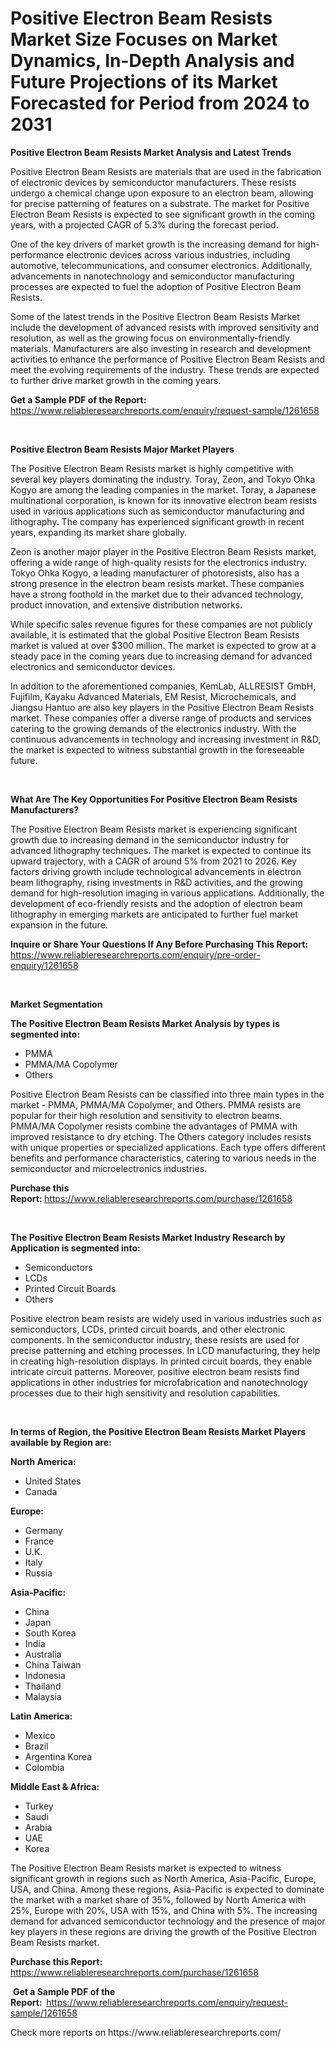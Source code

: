<p><h1>Positive Electron Beam Resists Market Size Focuses on Market Dynamics, In-Depth Analysis and Future Projections of its Market Forecasted for Period from 2024 to 2031</h1></p><p><strong>Positive Electron Beam Resists Market Analysis and Latest Trends</strong></p>
<p><p>Positive Electron Beam Resists are materials that are used in the fabrication of electronic devices by semiconductor manufacturers. These resists undergo a chemical change upon exposure to an electron beam, allowing for precise patterning of features on a substrate. The market for Positive Electron Beam Resists is expected to see significant growth in the coming years, with a projected CAGR of 5.3% during the forecast period.</p><p>One of the key drivers of market growth is the increasing demand for high-performance electronic devices across various industries, including automotive, telecommunications, and consumer electronics. Additionally, advancements in nanotechnology and semiconductor manufacturing processes are expected to fuel the adoption of Positive Electron Beam Resists.</p><p>Some of the latest trends in the Positive Electron Beam Resists Market include the development of advanced resists with improved sensitivity and resolution, as well as the growing focus on environmentally-friendly materials. Manufacturers are also investing in research and development activities to enhance the performance of Positive Electron Beam Resists and meet the evolving requirements of the industry. These trends are expected to further drive market growth in the coming years.</p></p>
<p><strong>Get a Sample PDF of the Report:&nbsp;</strong> <a href="https://www.reliableresearchreports.com/enquiry/request-sample/1261658">https://www.reliableresearchreports.com/enquiry/request-sample/1261658</a></p>
<p>&nbsp;</p>
<p><strong>Positive Electron Beam Resists Major Market Players</strong></p>
<p><p>The Positive Electron Beam Resists market is highly competitive with several key players dominating the industry. Toray, Zeon, and Tokyo Ohka Kogyo are among the leading companies in the market. Toray, a Japanese multinational corporation, is known for its innovative electron beam resists used in various applications such as semiconductor manufacturing and lithography. The company has experienced significant growth in recent years, expanding its market share globally.</p><p>Zeon is another major player in the Positive Electron Beam Resists market, offering a wide range of high-quality resists for the electronics industry. Tokyo Ohka Kogyo, a leading manufacturer of photoresists, also has a strong presence in the electron beam resists market. These companies have a strong foothold in the market due to their advanced technology, product innovation, and extensive distribution networks.</p><p>While specific sales revenue figures for these companies are not publicly available, it is estimated that the global Positive Electron Beam Resists market is valued at over $300 million. The market is expected to grow at a steady pace in the coming years due to increasing demand for advanced electronics and semiconductor devices.</p><p>In addition to the aforementioned companies, KemLab, ALLRESIST GmbH, Fujifilm, Kayaku Advanced Materials, EM Resist, Microchemicals, and Jiangsu Hantuo are also key players in the Positive Electron Beam Resists market. These companies offer a diverse range of products and services catering to the growing demands of the electronics industry. With the continuous advancements in technology and increasing investment in R&D, the market is expected to witness substantial growth in the foreseeable future.</p></p>
<p>&nbsp;</p>
<p><strong>What Are The Key Opportunities For Positive Electron Beam Resists Manufacturers?</strong></p>
<p><p>The Positive Electron Beam Resists market is experiencing significant growth due to increasing demand in the semiconductor industry for advanced lithography techniques. The market is expected to continue its upward trajectory, with a CAGR of around 5% from 2021 to 2026. Key factors driving growth include technological advancements in electron beam lithography, rising investments in R&D activities, and the growing demand for high-resolution imaging in various applications. Additionally, the development of eco-friendly resists and the adoption of electron beam lithography in emerging markets are anticipated to further fuel market expansion in the future.</p></p>
<p><strong>Inquire or Share Your Questions If Any Before Purchasing This Report:</strong> <a href="https://www.reliableresearchreports.com/enquiry/pre-order-enquiry/1261658">https://www.reliableresearchreports.com/enquiry/pre-order-enquiry/1261658</a></p>
<p>&nbsp;</p>
<p><strong>Market Segmentation</strong></p>
<p><strong>The Positive Electron Beam Resists Market Analysis by types is segmented into:</strong></p>
<p><ul><li>PMMA</li><li>PMMA/MA Copolymer</li><li>Others</li></ul></p>
<p><p>Positive Electron Beam Resists can be classified into three main types in the market - PMMA, PMMA/MA Copolymer, and Others. PMMA resists are popular for their high resolution and sensitivity to electron beams. PMMA/MA Copolymer resists combine the advantages of PMMA with improved resistance to dry etching. The Others category includes resists with unique properties or specialized applications. Each type offers different benefits and performance characteristics, catering to various needs in the semiconductor and microelectronics industries.</p></p>
<p><strong>Purchase this Report:&nbsp;</strong><a href="https://www.reliableresearchreports.com/purchase/1261658">https://www.reliableresearchreports.com/purchase/1261658</a></p>
<p>&nbsp;</p>
<p><strong>The Positive Electron Beam Resists Market Industry Research by Application is segmented into:</strong></p>
<p><ul><li>Semiconductors</li><li>LCDs</li><li>Printed Circuit Boards</li><li>Others</li></ul></p>
<p><p>Positive electron beam resists are widely used in various industries such as semiconductors, LCDs, printed circuit boards, and other electronic components. In the semiconductor industry, these resists are used for precise patterning and etching processes. In LCD manufacturing, they help in creating high-resolution displays. In printed circuit boards, they enable intricate circuit patterns. Moreover, positive electron beam resists find applications in other industries for microfabrication and nanotechnology processes due to their high sensitivity and resolution capabilities.</p></p>
<p>&nbsp;</p>
<p><strong>In terms of Region, the Positive Electron Beam Resists Market Players available by Region are:</strong></p>
<p>
    <p> <strong> North America: </strong>
        <ul>
            <li>United States</li>
            <li>Canada</li>
        </ul>
        </p> 
    <p> <strong> Europe: </strong>
        <ul>
            <li>Germany</li>
            <li>France</li>
            <li>U.K.</li>
            <li>Italy</li>
            <li>Russia</li>
        </ul>
        </p> 
    <p> <strong> Asia-Pacific: </strong>
        <ul>
            <li>China</li>
            <li>Japan</li>
            <li>South Korea</li>
            <li>India</li>
            <li>Australia</li>
            <li>China Taiwan</li>
            <li>Indonesia</li>
            <li>Thailand</li>
            <li>Malaysia</li>
        </ul>
        </p> 
    <p> <strong> Latin America: </strong>
        <ul>
            <li>Mexico</li>
            <li>Brazil</li>
            <li>Argentina Korea</li>
            <li>Colombia</li>
        </ul>
        </p> 
    <p> <strong> Middle East & Africa: </strong>
        <ul>
            <li>Turkey</li>
            <li>Saudi</li>
            <li>Arabia</li>
            <li>UAE</li>
            <li>Korea</li>
        </ul>
    </p>
    </p>
<p><p>The Positive Electron Beam Resists market is expected to witness significant growth in regions such as North America, Asia-Pacific, Europe, USA, and China. Among these regions, Asia-Pacific is expected to dominate the market with a market share of 35%, followed by North America with 25%, Europe with 20%, USA with 15%, and China with 5%. The increasing demand for advanced semiconductor technology and the presence of major key players in these regions are driving the growth of the Positive Electron Beam Resists market.</p></p>
<p><strong>Purchase this Report: </strong><a href="https://www.reliableresearchreports.com/purchase/1261658">https://www.reliableresearchreports.com/purchase/1261658</a></p>
<p>&nbsp;<strong>Get a Sample PDF of the Report:&nbsp;&nbsp;</strong><a href="https://www.reliableresearchreports.com/enquiry/request-sample/1261658">https://www.reliableresearchreports.com/enquiry/request-sample/1261658</a></p>
<p><strong></strong></p>
<p>Check more reports on https://www.reliableresearchreports.com/</p>